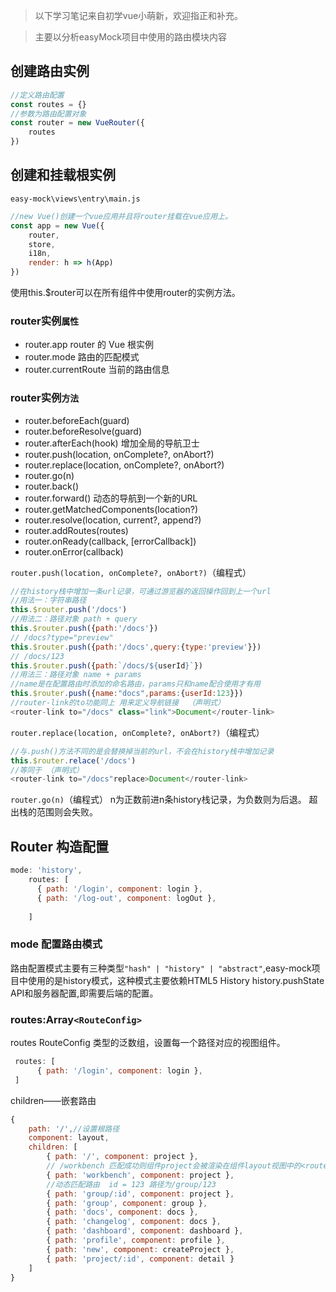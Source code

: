 >以下学习笔记来自初学vue小萌新，欢迎指正和补充。

>主要以分析easyMock项目中使用的路由模块内容

## 创建路由实例
```js
//定义路由配置
const routes = {}
//参数为路由配置对象
const router = new VueRouter({
    routes
})
```
## 创建和挂载根实例
`easy-mock\views\entry\main.js`
```js
//new Vue()创建一个vue应用并且将router挂载在vue应用上。
const app = new Vue({
    router,
    store,
    i18n,
    render: h => h(App)
})
```
使用this.$router可以在所有组件中使用router的实例方法。
### router实例`属性 `
+ router.app router 的 Vue 根实例 
+ router.mode 路由的匹配模式 
+ router.currentRoute 当前的路由信息
### router实例`方法 `         
+ router.beforeEach(guard)
+ router.beforeResolve(guard)
+ router.afterEach(hook) 增加全局的导航卫士
+ router.push(location, onComplete?, onAbort?)
+ router.replace(location, onComplete?, onAbort?)
+ router.go(n)
+ router.back()
+ router.forward() 动态的导航到一个新的URL
+ router.getMatchedComponents(location?)
+ router.resolve(location, current?, append?)
+ router.addRoutes(routes)
+ router.onReady(callback, [errorCallback])
+ router.onError(callback)

`router.push(location, onComplete?, onAbort?)`（编程式）
```js
//在history栈中增加一条url记录，可通过游览器的返回操作回到上一个url
//用法一：字符串路径
this.$router.push('/docs')
//用法二：路径对象 path + query
this.$router.push({path:'/docs'})
// /docs?type="preview"
this.$router.push({path:'/docs',query:{type:'preview'}})
// /docs/123  
this.$router.push({path:`/docs/${userId}`})
//用法三：路径对象 name + params 
//name是在配置路由时添加的命名路由，params只和name配合使用才有用
this.$router.push({name:"docs",params:{userId:123}})
//router-link的to功能同上 用来定义导航链接  （声明式）
<router-link to="/docs" class="link">Document</router-link>
```

`router.replace(location, onComplete?, onAbort?)`（编程式）
```js
//与.push()方法不同的是会替换掉当前的url，不会在history栈中增加记录
this.$router.relace('/docs')
//等同于 （声明式）
<router-link to="/docs"replace>Document</router-link>
```

`router.go(n)`（编程式）
n为正数前进n条history栈记录，为负数则为后退。
超出栈的范围则会失败。


## Router 构造配置
```js
mode: 'history',
    routes: [
      { path: '/login', component: login },
      { path: '/log-out', component: logOut },
      
    ]
```
### mode 配置路由模式
路由配置模式主要有三种类型`"hash" | "history" | "abstract"`,easy-mock项目中使用的是history模式，这种模式主要依赖HTML5 History history.pushState API和服务器配置,即需要后端的配置。
### routes:Array`<RouteConfig>` 
routes RouteConfig 类型的泛数组，设置每一个路径对应的视图组件。
```js
 routes: [
      { path: '/login', component: login },
 ]
 ```
children——嵌套路由
```js
{
    path: '/',//设置根路径
    component: layout,
    children: [
        { path: '/', component: project },
        // /workbench 匹配成功则组件project会被渲染在组件layout视图中的<router-view></router-view>
        { path: 'workbench', component: project },
        //动态匹配路由  id = 123 路径为/group/123
        { path: 'group/:id', component: project },
        { path: 'group', component: group },
        { path: 'docs', component: docs },
        { path: 'changelog', component: docs },
        { path: 'dashboard', component: dashboard },
        { path: 'profile', component: profile },
        { path: 'new', component: createProject },
        { path: 'project/:id', component: detail }
    ]
}
```



